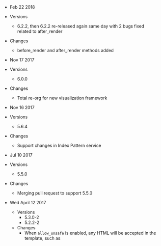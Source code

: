 
* Feb 22 2018
 * Versions
    * 6.2.2, then 6.2.2 re-released again same day with 2 bugs fixed related to after_render
 * Changes
    * before_render and after_render methods added
* Nov 17 2017
 * Versions
    * 6.0.0
 * Changes
    * Total re-org for new visualization framework
* Nov 16 2017
 * Versions
    * 5.6.4
 * Changes
    * Support changes in Index Pattern service

* Jul 10 2017
 * Versions
    * 5.5.0
 * Changes
    * Merging pull request to support 5.5.0 

* Wed April 12 2017
  * Versions
    * 5.3.0-2
    * 5.2.2-2
  * Changes
    * When `allow_unsafe` is enabled, any HTML will be accepted in the template, such as <script> and <style> tags. 
    * Changed binding from the entire response being the root object, to the response being bound to the `response` object.   e.g.  `hits.hits` now is found at `response.hits.hits`
